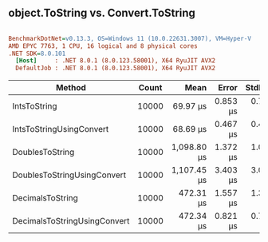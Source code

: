 ## object.ToString vs. Convert.ToString


``` ini

BenchmarkDotNet=v0.13.3, OS=Windows 11 (10.0.22631.3007), VM=Hyper-V
AMD EPYC 7763, 1 CPU, 16 logical and 8 physical cores
.NET SDK=8.0.101
  [Host]     : .NET 8.0.1 (8.0.123.58001), X64 RyuJIT AVX2
  DefaultJob : .NET 8.0.1 (8.0.123.58001), X64 RyuJIT AVX2


```
|                       Method | Count |        Mean |    Error |   StdDev | Ratio | RatioSD |
|----------------------------- |------ |------------:|---------:|---------:|------:|--------:|
|                 IntsToString | 10000 |    69.97 μs | 0.853 μs | 0.756 μs |  1.00 |    0.00 |
|     IntsToStringUsingConvert | 10000 |    68.69 μs | 0.467 μs | 0.437 μs |  0.98 |    0.01 |
|              DoublesToString | 10000 | 1,098.80 μs | 1.372 μs | 1.071 μs | 15.69 |    0.18 |
|  DoublesToStringUsingConvert | 10000 | 1,107.45 μs | 3.403 μs | 3.017 μs | 15.83 |    0.19 |
|             DecimalsToString | 10000 |   472.31 μs | 1.557 μs | 1.381 μs |  6.75 |    0.08 |
| DecimalsToStringUsingConvert | 10000 |   472.34 μs | 0.821 μs | 0.727 μs |  6.75 |    0.07 |
